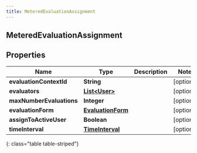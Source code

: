 ```yaml
---
title: MeteredEvaluationAssignment
---
```


## MeteredEvaluationAssignment

## Properties

| Name                     | Type                                                         | Description | Notes      |
| ------------------------ | ------------------------------------------------------------ | ----------- | ---------- |
| **evaluationContextId**  | <!----><!---->**String**<!---->                              |             | [optional] |
| **evaluators**           | <!----><!---->[**List&lt;User&gt;**](User.md)<!---->         |             | [optional] |
| **maxNumberEvaluations** | <!----><!---->**Integer**<!---->                             |             | [optional] |
| **evaluationForm**       | <!----><!---->[**EvaluationForm**](EvaluationForm.md)<!----> |             | [optional] |
| **assignToActiveUser**   | <!----><!---->**Boolean**<!---->                             |             | [optional] |
| **timeInterval**         | <!----><!---->[**TimeInterval**](TimeInterval.md)<!---->     |             | [optional] |

{: class="table table-striped"}
